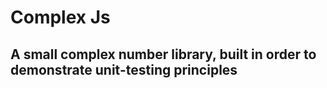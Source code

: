 # Complex Js
## A small complex number library, built in order to demonstrate unit-testing principles
